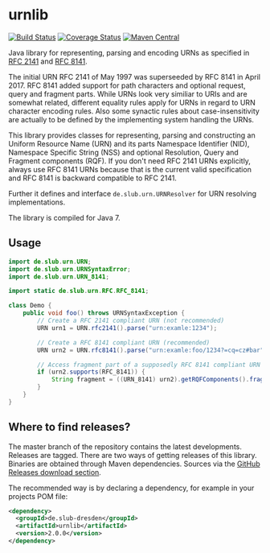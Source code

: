 # urnlib

[![Build Status](https://travis-ci.org/slub/urnlib.png?branch=master)](https://travis-ci.org/slub/urnlib)
[![Coverage Status](https://coveralls.io/repos/github/slub/urnlib/badge.svg?branch=master)](https://coveralls.io/github/slub/urnlib?branch=master)
[![Maven
Central](https://maven-badges.herokuapp.com/maven-central/de.slub-dresden/urnlib/badge.svg)](https://maven-badges.herokuapp.com/maven-central/de.slub-dresden/urnlib)

Java library for representing, parsing and encoding URNs as specified in [RFC 2141] and [RFC 8141].

The initial URN RFC 2141 of May 1997 was superseeded by RFC 8141 in April 2017. RFC 8141 added support for path characters and optional request, query and fragment parts. While URNs look very similiar to URIs and are somewhat related, different equality rules apply for URNs in regard to URN character encoding rules. Also some synactic rules about case-insensitivity are actually to be defined by the implementing system handling the URNs.

This library provides classes for representing, parsing and constructing an Uniform
Resource Name (URN) and its parts Namespace Identifier (NID), Namespace Specific String (NSS) and optional Resolution, Query and Fragment components (RQF). If you don't need RFC 2141 URNs explicitly, always use RFC 8141 URNs because that is the current valid specification and RFC 8141 is backward compatible to RFC 2141.

Further it defines and interface `de.slub.urn.URNResolver` for URN resolving implementations.

The library is compiled for Java 7.

## Usage

```java
import de.slub.urn.URN;
import de.slub.urn.URNSyntaxError;
import de.slub.urn.URN_8141;

import static de.slub.urn.RFC.RFC_8141;

class Demo {
    public void foo() throws URNSyntaxException {
        // Create a RFC 2141 compliant URN (not recommended)
        URN urn1 = URN.rfc2141().parse("urn:examle:1234");

        // Create a RFC 8141 compliant URN (recommended)
        URN urn2 = URN.rfc8141().parse("urn:examle:foo/1234?=cq=cz#bar");

        // Access fragment part of a supposedly RFC 8141 compliant URN
        if (urn2.supports(RFC_8141)) {
            String fragment = ((URN_8141) urn2).getRQFComponents().fragment();
        }
    }
}
```

## Where to find releases?
The master branch of the repository contains the latest developments. Releases are tagged.
There are two ways of getting releases of this library. Binaries are obtained through Maven dependencies. Sources via the [GitHub Releases download section].

The recommended way is by declaring a dependency, for example in your projects POM file:
```xml
<dependency>
  <groupId>de.slub-dresden</groupId>
  <artifactId>urnlib</artifactId>
  <version>2.0.0</version>
</dependency>
```

[RFC 2141]: https://tools.ietf.org/html/rfc2141
[RFC 8141]: https://tools.ietf.org/html/rfc8141
[GitHub Releases download section]: https://github.com/slub/urnlib/releases

